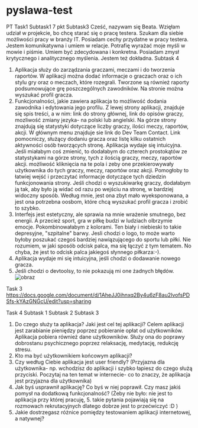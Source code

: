 # pyslawa-test
PT
Task1
Subtask1
7 pkt
Subtask3 
Cześć, nazywam się Beata. Wzięłam udział w projekcie, bo chcę starać się o pracę testera. Szukam dla siebie możliwości pracy w branży IT. Posiadam cechy przydatne w  pracy testera. Jestem komunikatywna i umiem w relacje. Potrafię wyrażać moje myśli w mowie i piśmie. Umiem być zdecydowana i konkretna. Posiadam zmysł krytycznego i analitycznego myślenia. Jestem też dokładna.
Subtask 4
1. Aplikacja służy do zarządzania graczami, meczami i do tworzenia raportów. W aplikacji można dodać informacje o graczach oraz o ich stylu gry oraz o meczach, które rozegrali. Tworzone są również raporty podsumowujące grę poszczególnych zawodników. Na stronie można wyszukać profil gracza.
2. Funkcjonalności, jakie zawiera aplikacja to możliwość dodania zawodnika i edytowania jego profilu. Z lewej strony aplikacji, znajduje się spis treści, a w nim: link do strony głównej, link do opisów graczy, mozliwość zmiany jezyka- na polski lub angielski. Na górze strony znajdują się statystyki dotyczące liczby graczy, ilości meczy, raportów, akcji. W głównym menu znajduje sie link do Dev Team Contact. Link pomocniczy, służący dodaniu gracza oraz listę kilku ostatnich aktywności osób tworzących stronę. Aplikacja wydaje się intuicyjna. Jeśli miałabym coś zmienić, to dodałabym do czterech prostokątów ze statystykami na górze strony, tych z ilością graczy, meczy, raportów akcji. możliwość kliknięcia na te pola i zeby one przekierowywały użytkownika do tych graczy, meczy, raportów oraz akcji. Pomogłoby to łatwiej wejść i przeczytać informacje dotyczące tych dziedzin funkcjonowania strony. Jeśli chodzi o wyszukiwarkę graczy, dodałabym ją tak, aby było ją widać od razu po wejściu na stronę, w bardziej widoczny sposób. Według mnie, jest ona zbyt mało wyeksponowana, a jest ona potrzebna oosbom, które chcą wyszukać profil gracza i zrobić to szybko. 
3. Interfejs jest estetyczny, ale sprawia na mnie wrażenie smutnego, bez energii. A przecież sport, gra w piłkę budzi w ludziach olbrzymie emocje. Pokombinowałabym z kolorami. Ten biały i niebieski to takie depresyjne, "szpitalne" barwy. Jesli chodzi o logo, to może warto byłoby poszukać czegoś bardziej nawiązującego do sportu lub piłki. Nie rozumiem, w jaki sposób odcisk palca, ma się łączyć z tym tematem. No chyba, że jest to odcisk palca jakiegoś słynnego piłkarza:-).
4. Aplikacja wydaje mi się intuicyjna, jeśli chodzi o dodawanie nowego gracza.
5. Jeśli chodzi o devtoolsy, to nie pokazują mi one żadnych błędów.![obraz](https://user-images.githubusercontent.com/122923764/213015402-3884fb73-e1de-4508-936e-8b2f3803c4ab.png)


Task 3
https://docs.google.com/document/d/1AheJJ0ihnxq2By4u6zF8au2IvofsPDSfs-kYAzGNGcU/edit?usp=sharing

Task 4
Subtask 1
Subtask 2
Subtask 3
1. Do czego służy ta aplikacja? Jaki jest cel tej aplikacji? Celem aplikacji jest zarabianie pieniędzy poprzez pobieranie opłat od użytkowników. Aplikacja pobiera również dane użytkowników. Służy ona do poprawy dobrostanu psychicznego poprzez relaksację, medytację, redukcję stresu.
2. Kto ma być użytkownikiem końcowym aplikacji? 
3. Czy według Ciebie aplikacja jest user friendly? (Przyjazna dla użytkownika- np. wchodzisz do aplikacji i szybko łapiesz do czego służą przyciski. Poczytaj na ten temat w internecie- co to znaczy, że aplikacja jest przyjazna dla użytkownika)
4. Jak byś usprawnił aplikację? Co byś w niej poprawił. Czy masz jakiś pomysł na dodatkową funkcjonalność? (Żeby nie było: nie jest to aplikacja przy której pracuję, 5. takie pytania pojawiają się na rozmowach rekrutacyjnych dlatego dobrze jest to przećwiczyć :D )
5. Jakie dostrzegasz różnice pomiędzy testowaniem aplikacji internetowej, a natywnej?
